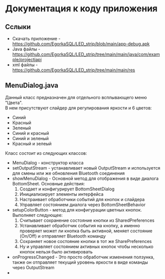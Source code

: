 # Документация к коду приложения #

## Сслыки ##

+ Скачать приложение - https://github.com/EgorkaSQL/LED_strip/blob/main/app-debug.apk
+ Java файлы - https://github.com/EgorkaSQL/LED_strip/tree/main/main/java/com/example/projectiapi
+ xml файлы - https://github.com/EgorkaSQL/LED_strip/tree/main/main/res

## MenuDialog.java ##

Данный класс предназначен для отдельного всплывающего меню "Цвета".\
В нем присутствуют слайдер для регулирования яркости и 6 цветов:
+ Синий
+ Красный
+ Зеленый
+ Синий и красный
+ Синий и зеленый
+ Красный и зелеый

Класс состоит из следующих классов:
+ MenuDialog - конструктор класса
+ setOutputStream - устанавливает новый OutputStream и используется для смены или же обновления Bluetooth соединения
+ showMenuDialog - Основной метод для отображения в виде диалога BottomSheet. Основные действия:
  1. Создает и конфигурирует BottomSheetDialog
  2. Инициализирует элементы интерфейса
  3. Настраивает обработчики событий для кнопок и слайдера
  4. Управляет состоянием диалога через BottomSheetBehavior
+ setupColorButton - метод для конфигурации цветных кнопок. Выполняет следующее:
  1. Считывает сохранение состояние кнопки из SharedPreferences
  2. Устанавливает обработчик события на кнопку, а именно проверяет может ли кнопка быть активной, меняет состояние (On/Off) и отправляет Bluetooth команду
  3. Сохраняет новое состояние кнопки в тот же SharePreferences
  4. Ну и управляет состоянием активных кнопок чтобы несколько кнопок нельзя было активировать
+ onProgressChanged - Это просто обработчик изменения ползунка, также он отправляет текущий уровень яркости в виде команды через OutputStream
+ 
